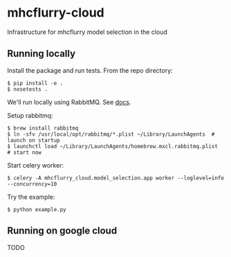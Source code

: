 # mhcflurry-cloud
Infrastructure for mhcflurry model selection in the cloud

## Running locally

Install the package and run tests. From the repo directory:
```
$ pip install -e .
$ nosetests .
```

We'll run locally using RabbitMQ. See [docs](http://docs.celeryproject.org/en/latest/getting-started/brokers/rabbitmq.html#broker-rabbitmq).

Setup rabbitmq:
```
$ brew install rabbitmq
$ ln -sfv /usr/local/opt/rabbitmq/*.plist ~/Library/LaunchAgents  # launch on startup
$ launchctl load ~/Library/LaunchAgents/homebrew.mxcl.rabbitmq.plist  # start now
```

Start celery worker:
```
$ celery -A mhcflurry_cloud.model_selection.app worker --loglevel=info --concurrency=10
```

Try the example:
```
$ python example.py
```

## Running on google cloud

TODO
